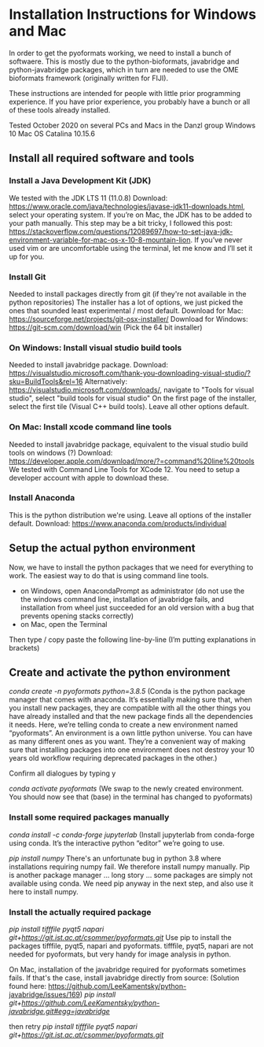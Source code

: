 # Installation Instructions for Windows and Mac

In order to get the pyoformats working, we need to install a bunch of softwaere. This is mostly due to the python-bioformats, javabridge and python-javabridge packages, which in turn are needed to use the OME bioformats framework (originally written for FIJI).

These instructions are intended for people with little prior programming experience. If you have prior experience, you probably have a bunch or all of these tools already installed.

Tested October 2020 on several PCs and Macs in the Danzl group
Windows 10
Mac OS Catalina 10.15.6

## Install all required software and tools

### Install a Java Development Kit (JDK)

We tested with the JDK LTS 11 (11.0.8)
Download: https://www.oracle.com/java/technologies/javase-jdk11-downloads.html, select your operating system.
If you’re on Mac, the JDK has to be added to your path manually. This step may be a bit tricky, I followed this post: https://stackoverflow.com/questions/12089697/how-to-set-java-jdk-environment-variable-for-mac-os-x-10-8-mountain-lion. If you’ve never used vim or are uncomfortable using the terminal, let me know and I’ll set it up for you.

### Install Git

Needed to install packages directly from git (if they're not available in the python repositories)
The installer has a lot of options, we just picked the ones that sounded least experimental / most default.
Download for Mac: https://sourceforge.net/projects/git-osx-installer/
Download for Windows: https://git-scm.com/download/win (Pick the 64 bit installer)

### On Windows: Install visual studio build tools

Needed to install javabridge package.
Download: https://visualstudio.microsoft.com/thank-you-downloading-visual-studio/?sku=BuildTools&rel=16
Alternatively: https://visualstudio.microsoft.com/downloads/, navigate to "Tools for visual studio", select "build tools for visual studio"
On the first page of the installer, select the first tile (Visual C++ build tools). Leave all other options default.

### On Mac: Install xcode command line tools

Needed to install javabridge package, equivalent to the visual studio build tools on windows (?)
Download: https://developer.apple.com/download/more/?=command%20line%20tools
We tested with Command Line Tools for XCode 12.
You need to setup a developer account with apple to download these.

### Install Anaconda

This is the python distribution we're using. Leave all options of the installer default.
Download: https://www.anaconda.com/products/individual

## Setup the actual python environment 

Now, we have to install the python packages that we need for everything to work. The easiest way to do that is using command line tools.
- on Windows, open AnacondaPrompt as administrator (do not use the the windows command line, installation of javabridge fails, and installation from wheel just succeeded for an old version with a bug that prevents opening stacks correctly)
- on Mac, open the Terminal

Then type / copy paste the following line-by-line (I’m putting explanations in brackets)

## Create and activate the python environment

_conda create -n pyoformats python=3.8.5_
(Conda is the python package manager that comes with anaconda. It’s essentially making sure that, when you install new packages, they are compatible with all the other things you have already installed and that the new package finds all the dependencies it needs.
Here, we’re telling conda to create a new environment named “pyoformats”. An environment is a own little python universe. You can have as many different ones as you want. They’re a convenient way of making sure that installing packages into one environment does not destroy your 10 years old workflow requiring deprecated packages in the other.)

Confirm all dialogues by typing y<enter>

_conda activate pyoformats_
(We swap to the newly created environment. You should now see that (base) in the terminal has changed to pyoformats)

### Install some required packages manually

_conda install -c conda-forge jupyterlab_
(Install jupyterlab from conda-forge using conda. It’s the interactive python “editor” we’re going to use.

_pip install numpy_
There's an unfortunate bug in python 3.8 where installations requiring numpy fail. We therefore install numpy manually.
Pip is another package manager … long story … some packages are simply not available using conda. We need pip anyway in the next step, and also  use it here to install numpy.

### Install the actually required package

_pip install tifffile pyqt5 napari git+https://git.ist.ac.at/csommer/pyoformats.git_
Use pip to install the packages tifffile, pyqt5, napari and pyoformats. tifffile, pyqt5, napari are not needed for pyoformats, but very handy for image analysis in python.

On Mac, installation of the javabridge required for pyoformats sometimes fails. If that's the case, install javabridge directly from source:
(Solution found here: https://github.com/LeeKamentsky/python-javabridge/issues/169)
_pip install git+https://github.com/LeeKamentsky/python-javabridge.git#egg=javabridge_

then retry 
_pip install tifffile pyqt5 napari git+https://git.ist.ac.at/csommer/pyoformats.git_